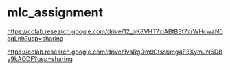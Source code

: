 # mlc_assignment
https://colab.research.google.com/drive/12_oK8VHT7xiABtB3f7xrWHcwaN5aqLnh?usp=sharing

https://colab.research.google.com/drive/1vaRgQm90tss6mg4F3XymJN6DBy9kAODF?usp=sharing
